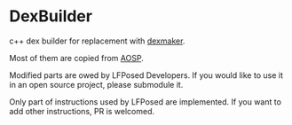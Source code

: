 # DexBuilder

c++ dex builder for replacement with [dexmaker](https://github.com/linkedin/dexmaker).

Most of them are copied from [AOSP](https://cs.android.com/android/platform/superproject/+/master:frameworks/base/startop/view_compiler).

Modified parts are owed by LFPosed Developers. If you would like to use it in an open source project, please submodule it.

Only part of instructions used by LFPosed are implemented. If you want to add other instructions, PR is welcomed.
